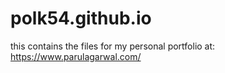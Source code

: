 # polk54.github.io

this contains the files for my personal portfolio at: https://www.parulagarwal.com/
